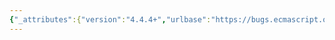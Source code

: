 ```yaml
---
{"_attributes":{"version":"4.4.4+","urlbase":"https://bugs.ecmascript.org/","maintainer":"dherman@mozilla.com"},"bug":{"bug_id":2056,"creation_ts":"2013-10-07 01:47:00 -0700","short_desc":"22.1.2.1 Array.from: Unnecessary call to ToObject()","delta_ts":"2013-10-29 09:46:36 -0700","product":"Draft for 6th Edition","component":"technical issue","version":"Rev 19: September 27, 2013 Draft","rep_platform":"All","op_sys":"All","bug_status":"RESOLVED","resolution":"FIXED","priority":"Normal","bug_severity":"normal","everconfirmed":true,"reporter":{"uid":"andrebargull","name":"André Bargull"},"assigned_to":{"uid":"allen","name":"Allen Wirfs-Brock"},"long_desc":[{"commentid":5843,"comment_count":0,"who":{"uid":"andrebargull","name":"André Bargull"},"bug_when":"2013-10-07 01:47:22 -0700","thetext":"22.1.2.1 Array.from(), step 13b:\n\n[[Construct]] is restricted to return objects, so the additional call to ToObject() is not needed here. Instead directly assign the result of [[Construct]] to the variable `A`."},{"commentid":5896,"comment_count":1,"who":{"uid":"allen","name":"Allen Wirfs-Brock"},"bug_when":"2013-10-10 18:25:47 -0700","thetext":"fixed in rev20 editor's draft"},{"commentid":6149,"comment_count":2,"who":{"uid":"allen","name":"Allen Wirfs-Brock"},"bug_when":"2013-10-29 09:46:36 -0700","thetext":"fixed in rev20 draft, Oct. 28, 2013"}]}}
---
```

